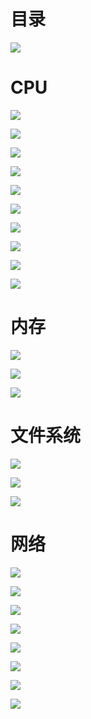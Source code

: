 # 目录

![](http://yano.oss-cn-beijing.aliyuncs.com/2020-04-14-131829.png)

# CPU

![](http://yano.oss-cn-beijing.aliyuncs.com/2020-04-14-131925.png)

![](http://yano.oss-cn-beijing.aliyuncs.com/2020-04-14-132008.png)

![](http://yano.oss-cn-beijing.aliyuncs.com/2020-04-14-132105.png)

![](http://yano.oss-cn-beijing.aliyuncs.com/2020-04-14-132209.png)

![](http://yano.oss-cn-beijing.aliyuncs.com/2020-04-14-132241.png)

![](http://yano.oss-cn-beijing.aliyuncs.com/2020-04-14-132312.png)

![](http://yano.oss-cn-beijing.aliyuncs.com/2020-04-14-132354.png)

![](http://yano.oss-cn-beijing.aliyuncs.com/2020-04-14-132412.jpg)

![](http://yano.oss-cn-beijing.aliyuncs.com/2020-04-14-132425.jpg)

![](http://yano.oss-cn-beijing.aliyuncs.com/2020-04-14-132442.jpg)

# 内存

![](http://yano.oss-cn-beijing.aliyuncs.com/2020-04-14-132603.png)

![](http://yano.oss-cn-beijing.aliyuncs.com/2020-04-14-132648.png)

![](http://yano.oss-cn-beijing.aliyuncs.com/2020-04-14-132715.png)

# 文件系统

![](http://yano.oss-cn-beijing.aliyuncs.com/2020-04-14-132809.png)

![](http://yano.oss-cn-beijing.aliyuncs.com/2020-04-14-132854.png)

![](http://yano.oss-cn-beijing.aliyuncs.com/2020-04-14-132915.png)

# 网络

![](http://yano.oss-cn-beijing.aliyuncs.com/2020-04-14-132941.png)

![](http://yano.oss-cn-beijing.aliyuncs.com/2020-04-14-133039.png)

![](http://yano.oss-cn-beijing.aliyuncs.com/2020-04-14-133059.png)

![](http://yano.oss-cn-beijing.aliyuncs.com/2020-04-14-133115.jpg)

![](http://yano.oss-cn-beijing.aliyuncs.com/2020-04-14-133136.png)

![](http://yano.oss-cn-beijing.aliyuncs.com/2020-04-14-133156.png)

![](http://yano.oss-cn-beijing.aliyuncs.com/2020-04-14-133218.png)

![](http://yano.oss-cn-beijing.aliyuncs.com/2020-04-14-133252.png)

